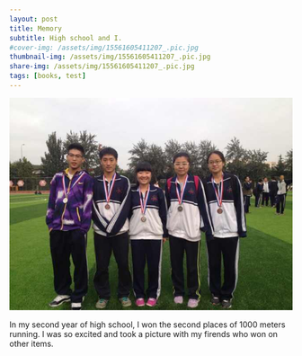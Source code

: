 ```yaml
---
layout: post
title: Memory
subtitle: High school and I.
#cover-img: /assets/img/15561605411207_.pic.jpg
thumbnail-img: /assets/img/15561605411207_.pic.jpg
share-img: /assets/img/15561605411207_.pic.jpg
tags: [books, test]
---
```


![Crepe](/assets/img/15561605411207_.pic.jpg)

In my second year of high school, I won the second places of 1000 meters running. I was so excited and took a picture with my firends who won on other items.
